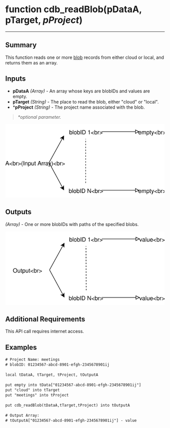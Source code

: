 # function cdb_readBlob(pDataA, pTarget, *pProject*)

---
## Summary
This function reads one or more [blob](https://en.wikipedia.org/wiki/Binary_large_object) records from either cloud or local, and returns them as an array.

## Inputs
* **pDataA** *(Array)* - An array whose keys are blobIDs and values are empty.
* **pTarget** *(String)* - The place to read the blob, either "cloud" or "local".
* \***pProject** *(String)* - The project name associated with the blob.

> _*optional parameter._

![ReadBlobInput](images/ReadBlobInput.svg)

## Outputs
*(Array)* - One or more blobIDs with paths of the specified blobs.

![ReadBlobOutput](images/ReadBlobOutput.svg)

## Additional Requirements
This API call requires internet access.


## Examples
```livecodeserver
# Project Name: meetings
# blobID: 01234567-abcd-8901-efgh-2345678901ij

local tDataA, tTarget, tProject, tOutputA

put empty into tData["01234567-abcd-8901-efgh-2345678901ij"]
put "cloud" into tTarget
put "meetings" into tProject

put cdb_readBlob(tDataA,tTarget,tProject) into tOutputA

# Output Array:
# tOutputA["01234567-abcd-8901-efgh-2345678901ij"] - value
```
